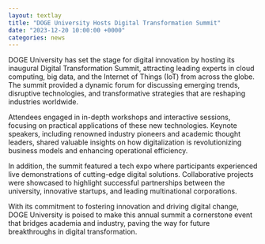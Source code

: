 ```yaml
---
layout: textlay
title: "DOGE University Hosts Digital Transformation Summit"
date: "2023-12-20 10:00:00 +0000"
categories: news
---
```


DOGE University has set the stage for digital innovation by hosting its inaugural Digital Transformation Summit, attracting leading experts in cloud computing, big data, and the Internet of Things (IoT) from across the globe. The summit provided a dynamic forum for discussing emerging trends, disruptive technologies, and transformative strategies that are reshaping industries worldwide.

Attendees engaged in in-depth workshops and interactive sessions, focusing on practical applications of these new technologies. Keynote speakers, including renowned industry pioneers and academic thought leaders, shared valuable insights on how digitalization is revolutionizing business models and enhancing operational efficiency.

In addition, the summit featured a tech expo where participants experienced live demonstrations of cutting-edge digital solutions. Collaborative projects were showcased to highlight successful partnerships between the university, innovative startups, and leading multinational corporations.

With its commitment to fostering innovation and driving digital change, DOGE University is poised to make this annual summit a cornerstone event that bridges academia and industry, paving the way for future breakthroughs in digital transformation. 